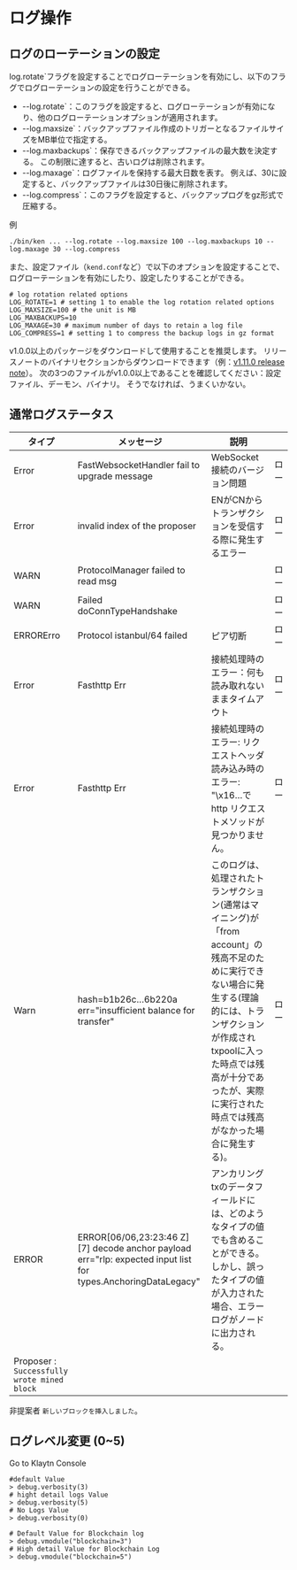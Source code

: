 # ログ操作

## ログのローテーションの設定

log.rotate\`フラグを設定することでログローテーションを有効にし、以下のフラグでログローテーションの設定を行うことができる。

- \--log.rotate\`：このフラグを設定すると、ログローテーションが有効になり、他のログローテーションオプションが適用されます。
- \--log.maxsize\`：バックアップファイル作成のトリガーとなるファイルサイズをMB単位で指定する。
- \--log.maxbackups\`：保存できるバックアップファイルの最大数を決定する。 この制限に達すると、古いログは削除されます。
- \--log.maxage\`：ログファイルを保持する最大日数を表す。 例えば、30に設定すると、バックアップファイルは30日後に削除されます。
- \--log.compress\`：このフラグを設定すると、バックアップログをgz形式で圧縮する。

例

```
./bin/ken ... --log.rotate --log.maxsize 100 --log.maxbackups 10 --log.maxage 30 --log.compress
```

また、設定ファイル（`kend.conf`など）で以下のオプションを設定することで、ログローテーションを有効にしたり、設定したりすることができる。

```
# log rotation related options
LOG_ROTATE=1 # setting 1 to enable the log rotation related options
LOG_MAXSIZE=100 # the unit is MB
LOG_MAXBACKUPS=10
LOG_MAXAGE=30 # maximum number of days to retain a log file
LOG_COMPRESS=1 # setting 1 to compress the backup logs in gz format
```

v1.0.0以上のパッケージをダウンロードして使用することを推奨します。 リリースノートのバイナリセクションからダウンロードできます（例：[v1.11.0 release note](https://github.com/klaytn/klaytn/releases/tag/v1.11.0)）。 次の3つのファイルがv1.0.0以上であることを確認してください：設定ファイル、デーモン、バイナリ。 そうでなければ、うまくいかない。

## 通常ログステータス

| タイプ                                                         | メッセージ                                                                                                                                                                                                                                                                                  | 説明                                                                                                                                                                                |    |
| ----------------------------------------------------------- | -------------------------------------------------------------------------------------------------------------------------------------------------------------------------------------------------------------------------------------------------------------------------------------- | --------------------------------------------------------------------------------------------------------------------------------------------------------------------------------- | -- |
| Error                                                       | FastWebsocketHandler fail to upgrade message                                                                                                                                                                                                                                           | WebSocket接続のバージョン問題                                                                                                                                                               | ロー |
| Error                                                       | invalid index of the proposer                                                                                                                                                                                                                                                          | ENがCNからトランザクションを受信する際に発生するエラー                                                                                                                                                     | ロー |
| WARN                                                        | ProtocolManager failed to read msg                                                                                                                                                                                                                                                     |                                                                                                                                                                                   | ロー |
| WARN                                                        | Failed doConnTypeHandshake                                                                                                                                                                                                                                                             |                                                                                                                                                                                   | ロー |
| ERRORErro                                                   | Protocol istanbul/64 failed                                                                                                                                                                                                                                                            | ピア切断                                                                                                                                                                              | ロー |
| Error                                                       | Fasthttp Err                                                                                                                                                                                                                                                                           | 接続処理時のエラー：何も読み取れないままタイムアウト                                                                                                                                                        | ロー |
| Error                                                       | Fasthttp Err                                                                                                                                                                                                                                                                           | 接続処理時のエラー: リクエストヘッダ読み込み時のエラー: "\x16…で http リクエストメソッドが見つかりません。                                                                                     | ロー |
| Warn                                                        | hash=b1b26c…6b220a err="insufficient balance for transfer"                                                                                                                                                                                                                             | このログは、処理されたトランザクション(通常はマイニング)が「from account」の残高不足のために実行できない場合に発生する(理論的には、トランザクションが作成されtxpoolに入った時点では残高が十分であったが、実際に実行された時点では残高がなかった場合に発生する)。 | ロー |
| ERROR                                                       | ERROR[06/06,23:23:46 Z] [7] decode anchor payload err="rlp: expected input list for types.AnchoringDataLegacy" | アンカリングtxのデータフィールドには、どのようなタイプの値でも含めることができる。 しかし、誤ったタイプの値が入力された場合、エラーログがノードに出力される。                                                                                                  |    |
| Proposer : `Successfully wrote mined block` |                                                                                                                                                                                                                                                                                        |                                                                                                                                                                                   |    |

非提案者 `新しいブロックを挿入しました`。

## ログレベル変更 (0~5)

Go to Klaytn Console

```
#default Value
> debug.verbosity(3)
# hight detail logs Value
> debug.verbosity(5)
# No Logs Value
> debug.verbosity(0)

# Default Value for Blockchain log
> debug.vmodule("blockchain=3")
# High detail Value for Blockchain Log
> debug.vmodule("blockchain=5")

```
